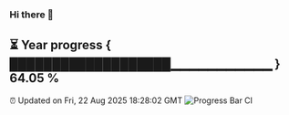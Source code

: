 ### Hi there 👋
⏳ Year progress { ███████████████████▁▁▁▁▁▁▁▁▁▁▁ } 64.05 %
---
⏰ Updated on Fri, 22 Aug 2025 18:28:02 GMT
![Progress Bar CI](https://github.com/liununu/liununu/workflows/Progress%20Bar%20CI/badge.svg)
